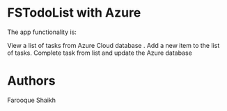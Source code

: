 # FSTodoList with Azure

The app functionality is:

View a list of tasks from Azure Cloud database .
Add a new item to the list of tasks.
Complete task from list and update the Azure database

# Authors
Farooque Shaikh
